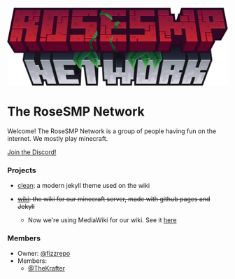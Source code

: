 ![RoseSMP Network Logo](https://raw.githubusercontent.com/RoseSMP/wiki/main/src/Rose-fixedsize.svg)

# The RoseSMP Network

Welcome! The RoseSMP Network is a group of people having fun on the internet. We mostly play minecraft. 

[Join the Discord!](https://discord.gg/cupzHvHSqP)


### Projects

 - [clean](https://github.com/RoseSMP/clean): a modern jekyll theme used on the wiki

 - ~~[wiki](https://github.com/RoseSMP/wiki): the wiki for our minecraft server, made with github pages and Jekyll~~
    - Now we're using MediaWiki for our wiki. See it [here](https://newwiki.luminamc.com/)

### Members

 - Owner: [@fizzrepo](https://github.com/fizzrepo)
 - Members:
    - [@TheKrafter](https://github.com/TheKrafter)
